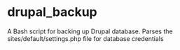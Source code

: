 drupal_backup
============

A Bash script for backing up Drupal database. Parses the sites/default/settings.php file for database credentials
